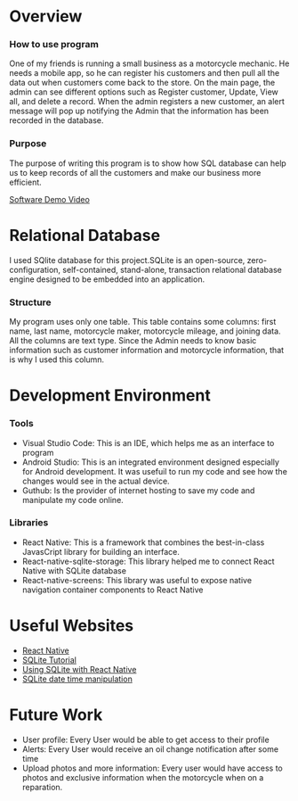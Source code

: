 # Overview


### How to use program

One of my friends is running a small business as a motorcycle mechanic. He needs a mobile app, so he can register his customers and then pull all the data out when customers come back to the store. On the main page, the admin can see different options such as Register customer, Update, View all, and delete a record. When the admin registers a new customer, an alert message will pop up notifying the Admin that the information has been recorded in the database. 

### Purpose
The purpose of writing this program is to show how SQL database can help us to keep records of all the customers and make our business more efficient. 


[Software Demo Video](https://youtu.be/XpJ2_NG8Z1c)

# Relational Database

I used SQlite database for this project.SQLite is an open-source, zero-configuration, self-contained, stand-alone, transaction relational database engine designed to be embedded into an application.

### Structure
My program uses only one table. This table contains some columns: first name, last name, motorcycle maker, motorcycle mileage, and joining data. All the columns are text type. Since the Admin needs to know basic information such as customer information and motorcycle information, that is why I used this column.

# Development Environment

### Tools
* Visual Studio Code: This is an IDE, which helps me as an interface to program 
* Android Studio: This is an integrated environment designed especially for Android development. It was usefuil to run my code and see how the changes would see in the actual device.
* Guthub: Is the provider of internet hosting to save my code and manipulate my code online.

### Libraries

* React Native: This is a framework that combines the best-in-class JavasCript library for building an interface.
* React-native-sqlite-storage: This library helped me to connect React Native with SQLite database
* React-native-screens: This library was useful to expose native navigation container components to React Native


# Useful Websites

* [React Native](https://reactnative.dev/)
* [SQLite Tutorial](https://www.sqlitetutorial.net/)
* [Using SQLite with React Native](https://blog.logrocket.com/using-sqlite-with-react-native/)
* [SQLite date time manipulation](https://www.tutlane.com/tutorial/sqlite/sqlite-datetime-function)


# Future Work

* User profile: Every User would be able to get access to their profile
* Alerts: Every User would receive an oil change notification after some time
* Upload photos and more information: Every user would have access to photos and exclusive information when the motorcycle when on a reparation. 